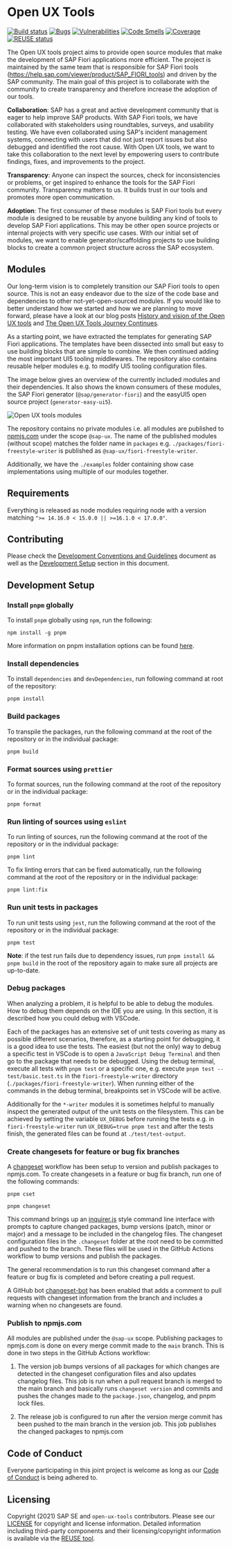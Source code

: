 
# Open UX Tools

[![Build status](https://github.com/SAP/open-ux-tools/actions/workflows/pipeline.yml/badge.svg?branch=main)](https://github.com/SAP/open-ux-tools/actions/workflows/pipeline.yml?query=branch%3Amain)
[![Bugs](https://sonarcloud.io/api/project_badges/measure?project=SAP_open-ux-tools&metric=bugs)](https://sonarcloud.io/summary/new_code?id=SAP_open-ux-tools)
[![Vulnerabilities](https://sonarcloud.io/api/project_badges/measure?project=SAP_open-ux-tools&metric=vulnerabilities)](https://sonarcloud.io/summary/new_code?id=SAP_open-ux-tools)
[![Code Smells](https://sonarcloud.io/api/project_badges/measure?project=SAP_open-ux-tools&metric=code_smells)](https://sonarcloud.io/summary/new_code?id=SAP_open-ux-tools)
[![Coverage](https://sonarcloud.io/api/project_badges/measure?project=SAP_open-ux-tools&metric=coverage)](https://sonarcloud.io/summary/new_code?id=SAP_open-ux-tools)
[![REUSE status](https://api.reuse.software/badge/github.com/SAP/open-ux-tools)](https://api.reuse.software/info/github.com/SAP/open-ux-tools)

The Open UX tools project aims to provide open source modules that make the development of SAP Fiori applications more efficient. The project is maintained by the same team that is responsible for SAP Fiori tools (https://help.sap.com/viewer/product/SAP_FIORI_tools) and driven by the SAP community. The main goal of this project is to collaborate with the community to create transparency and therefore increase the adoption of our tools.

**Collaboration**: SAP has a great and active development community that is eager to help improve SAP products. With SAP Fiori tools, we have collaborated with stakeholders using roundtables, surveys, and usability testing. We have even collaborated using SAP's incident management systems, connecting with users that did not just report issues but also debugged and identified the root cause. With Open UX tools, we want to take this collaboration to the next level by empowering users to contribute findings, fixes, and improvements to the project.

**Transparency**: Anyone can inspect the sources, check for inconsistencies or problems, or get inspired to enhance the tools for the SAP Fiori community. Transparency matters to us. It builds trust in our tools and promotes more open communication.

**Adoption**: The first consumer of these modules is SAP Fiori tools but every module is designed to be reusable by anyone building any kind of tools to develop SAP Fiori applications. This may be other open source projects or internal projects with very specific use cases. With our initial set of modules, we want to enable generator/scaffolding projects to use building blocks to create a common project structure across the SAP ecosystem.

## Modules
Our long-term vision is to completely transition our SAP Fiori tools to open source. This is not an easy endeavor due to the size of the code base and dependencies to other not-yet-open-sourced modules. If you would like to better understand how we started and how we are planning to move forward, please have a look at our blog posts [History and vision of the Open UX tools](https://blogs.sap.com/2021/11/09/the-open-ux-tools-journey/) and [The Open UX Tools Journey Continues](https://blogs.sap.com/2022/07/07/the-open-ux-tools-journey-continues/).

As a starting point, we have extracted the templates for generating SAP Fiori applications. The templates have been dissected into small but easy to use building blocks that are simple to combine. We then continued adding the most important UI5 tooling middlewares. The repository also contains reusable helper modules e.g. to modify UI5 tooling configuration files.

The image below gives an overview of the currently included modules and their dependencies. It also shows the known consumers of these modules, the SAP Fiori generator (`@sap/generator-fiori`) and the easyUI5 open source project (`generator-easy-ui5`).

![Open UX tools modules](docs/images/modules-today.svg)

The repository contains no private modules i.e. all modules are published to [npmjs.com](https://www.npmjs.com/search?q=%40sap-ux) under the scope `@sap-ux`. The name of the published modules (without scope) matches the folder name in `packages` e.g. `./packages/fiori-freestyle-writer` is published as `@sap-ux/fiori-freestyle-writer`.

Additionally, we have the `./examples` folder containing show case implementations using multiple of our modules together. 

## Requirements
Everything is released as node modules requiring node with a version matching `">= 14.16.0 < 15.0.0 || >=16.1.0 < 17.0.0"`.

## Contributing
Please check the [Development Conventions and Guidelines](./docs/Guidelines.md) document as well as the [Development Setup](#development-setup) section in this document.

## Development Setup

### Install `pnpm` globally

To install `pnpm` globally using `npm`, run the following:
```shell
npm install -g pnpm
```

More information on pnpm installation options can be found [here](https://pnpm.io/installation).
### Install dependencies
To install `dependencies` and `devDependencies`, run following command at root of the repository:

```shell
pnpm install
```
### Build packages

To transpile the packages, run the following command at the root of the repository or in the individual package:

```shell
pnpm build
```

### Format sources using `prettier`

To format sources, run the following command at the root of the repository or in the individual package:

```shell
pnpm format
```

### Run linting of sources using `eslint`

To run linting of sources, run the following command at the root of the repository or in the individual package:

```shell
pnpm lint
```

To fix linting errors that can be fixed automatically, run the following command at the root of the repository or in the individual package:

```shell
pnpm lint:fix
```

### Run unit tests in packages

To run unit tests using `jest`, run the following command at the root of the repository or in the individual package:

```shell
pnpm test
```
**Note**: if the test run fails due to dependency issues, run `pnpm install && pnpm build` in the root of the repository again to make sure all projects are up-to-date.

### Debug packages
When analyzing a problem, it is helpful to be able to debug the modules. How to debug them depends on the IDE you are using. In this section, it is described how you could debug with VSCode. 

Each of the packages has an extensive set of unit tests covering as many as possible different scenarios, therefore, as a starting point for debugging, it is a good idea to use the tests. The easiest (but not the only) way to debug a specific test in VSCode is to open a `JavaScript Debug Terminal` and then go to the package that needs to be debugged. Using the debug terminal, execute all tests with `pnpm test` or a specific one, e.g. execute `pnpm test -- test/basic.test.ts` in the `fiori-freestyle-writer` directory (`./packages/fiori-freestyle-writer`). When running either of the commands in the debug terminal, breakpoints set in VSCode will be active.

Additionally for the `*-writer` modules it is sometimes helpful to manually inspect the generated output of the unit tests on the filesystem. This can be achieved by setting the variable `UX_DEBUG` before running the tests e.g. in `fiori-freestyle-writer` run `UX_DEBUG=true pnpm test` and after the tests finish, the generated files can be found at `./test/test-output`.

### Create changesets for feature or bug fix branches

A [changeset](https://github.com/atlassian/changesets) workflow has been setup to version and publish packages to npmjs.com. To create changesets in a feature or bug fix branch, run one of the following commands:

```shell
pnpm cset
```

```shell
pnpm changeset
```

This command brings up an [inquirer.js](https://github.com/SBoudrias/Inquirer.js/) style command line interface with prompts to capture changed packages, bump versions (patch, minor or major) and a message to be included in the changelog files. The changeset configuration files in the `.changeset` folder at the root need to be committed and pushed to the branch. These files will be used in the GitHub Actions workflow to bump versions and publish the packages.

The general recommendation is to run this changeset command after a feature or bug fix is completed and before creating a pull request. 

A GitHub bot [changeset-bot](https://github.com/apps/changeset-bot) has been enabled that adds a comment to pull requests with changeset information from the branch and includes a warning when no changesets are found.

### Publish to npmjs.com

All modules are published under the `@sap-ux` scope. Publishing packages to npmjs.com is done on every merge commit made to the `main` branch. This is done in two steps in the GitHub Actions workflow:

1. The version job bumps versions of all packages for which changes are detected in the changeset configuration files and also updates changelog files. This job is run when a pull request branch is merged to the main branch and basically runs `changeset version` and commits and pushes the changes made to the `package.json`, changelog, and pnpm lock files.

2. The release job is configured to run after the version merge commit has been pushed to the main branch in the version job. This job publishes the changed packages to npmjs.com

## Code of Conduct
Everyone participating in this joint project is welcome as long as our [Code of Conduct](./docs/CODE_OF_CONDUCT.md) is being adhered to.

## Licensing

Copyright (2021) SAP SE and `open-ux-tools` contributors. Please see our [LICENSE](./LICENSE) for copyright and license information. Detailed information including third-party components and their licensing/copyright information is available via the [REUSE tool](https://api.reuse.software/info/github.com/SAP/open-ux-tools).
